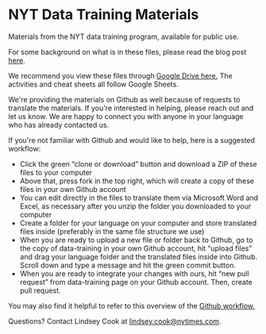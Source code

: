 # NYT Data Training Materials
Materials from the NYT data training program, available for public use. 

For some background on what is in these files, please read the blog post [here](https://open.nytimes.com/how-we-helped-our-reporters-learn-to-love-spreadsheets-adc43a93b919).

We recommend you view these files through [Google Drive here.](https://drive.google.com/drive/folders/1ZS57_40tWuIB7tV4APVMmTZ-5PXDwX9w?usp=sharing) The activities and cheat sheets all follow Google Sheets. 

We're providing the materials on Github as well because of requests to translate the materials. If you're interested in helping, please reach out and let us know. We are happy to connect you with anyone in your language who has already contacted us. 

If you're not familiar with Github and would like to help, here is a suggested workflow: 
* Click the green “clone or download” button and download a ZIP of these files to your computer
* Above that, press fork in the top right, which will create a copy of these files in your own Github account
* You can edit directly in the files to translate them via Microsoft Word and Excel, as necessary after you unzip the folder you downloaded to your computer
* Create a folder for your language on your computer and store translated files inside (preferably in the same file structure we use) 
* When you are ready to upload a new file or folder back to Github, go to the copy of data-training in your own Github account, hit “upload files” and drag your language folder and the translated files inside into Github. Scroll down and type a message and hit the green commit button. 
* When you are ready to integrate your changes with ours, hit “new pull request” from data-training page on your Github account. Then, create pull request. 

You may also find it helpful to refer to this overview of the [Github workflow.](https://guides.github.com/introduction/flow/)

Questions? Contact Lindsey Cook at lindsey.cook@nytimes.com. 

